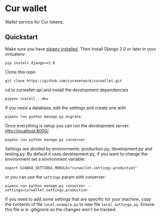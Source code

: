# Cur wallet #

Wallet service for Cur tokens.

## Quickstart ##

Make sure you have [pipenv installed](https://docs.pipenv.org/install.html). Then install Django 2.0 or later in your virtualenv:

    pip install django>=2.0

Clone this repo

    git clone https://github.com/curanetwork/curwallet.git

cd to curwallet-api and install the development dependencies

    pipenv install --dev

If you need a database, edit the settings and create one with
   
    pipenv run python manage.py migrate

Once everything is setup you can run the development server: [http://localhost:8000/](http://localhost:8000/)

    pipenv run python manage.py runserver

Settings are divided by environments: production.py, development.py and testing.py. By default it uses development.py, if you want to change the environment set a environment variable:

    export DJANGO_SETTINGS_MODULE="curwallet.settings.production"

or you can use the `settings` param with runserver:

    pipenv run python manage.py runserver --settings=curwallet.settings.production

If you need to add some settings that are specific for your machine, copy the contents of file `local_example.py` to new file `local_settings.py`. Ensure this file is in .gitignore so the changes won't be tracked.

